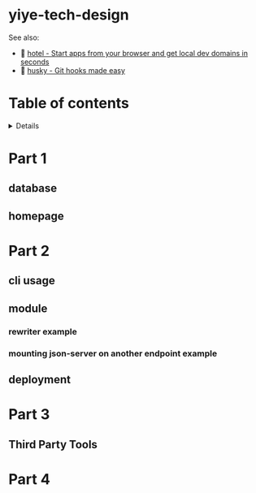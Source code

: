 # yiye-tech-design

See also:
* :hotel: [hotel - Start apps from your browser and get local dev domains in seconds](https://github.com/typicode/hotel)
* :dog: [husky - Git hooks made easy](https://github.com/typicode/husky)

# Table of contents

<details>

<!-- toc -->

- [Routes](#Part-1)
  * [Database](#database)
  * [Homepage](#homepage)
- [Extras](#Part-2)
  * [CLI usage](#cli-usage)
  * [Module](#module)
    + [Rewriter example](#rewriter-example)
    + [Mounting JSON Server on another endpoint example](#mounting-json-server-on-another-endpoint-example)
  * [Deployment](#deployment)
- [Links](#Part-3)
  * [Third-party tools](#third-party-tools)
- [License](#Part-4)

<!-- tocstop -->

</details>

# Part 1

## database

## homepage

# Part 2

## cli usage

## module

### rewriter example

### mounting json-server on another endpoint example

## deployment

# Part 3

## Third Party Tools

# Part 4
